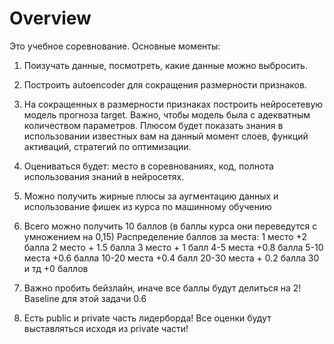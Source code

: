 # Overview
Это учебное соревнование. Основные моменты:

1) Поизучать данные, посмотреть, какие данные можно выбросить.
2) Построить autoencoder для сокращения размерности признаков.
3) На сокращенных в размерности признаках построить нейросетевую модель прогноза target. Важно, чтобы модель была с адекватным количеством параметров. Плюсом будет показать знания в использовании известных вам на данный момент слоев, функций активаций, стратегий по оптимизации.
4) Оцениваться будет: место в соревнованиях, код, полнота использования знаний в нейросетях.
5) Можно получить жирные плюсы за аугментацию данных и использование фишек из курса по машинному обучению
6) Всего можно получить 10 баллов (в баллы курса они переведутся с умножением на 0,15) Распределение баллов за места:
1 место +2 балла
2 место + 1.5 балла
3 место + 1 балл
4-5 места +0.8 балла
5-10 места +0.6 балла
10-20 места +0.4 балл
20-30 места + 0.2 балла
30 и тд +0 баллов

7) Важно пробить бейзлайн, иначе все баллы будут делиться на 2! Baseline для этой задачи 0.6

8) Есть public и private часть лидерборда! Все оценки будут выставляться исходя из private части!

